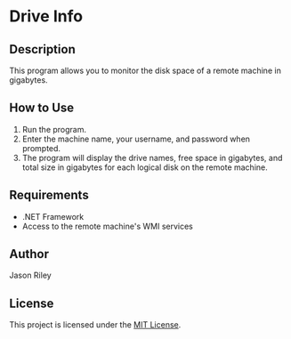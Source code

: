 ﻿# Drive Info

## Description
This program allows you to monitor the disk space of a remote machine in gigabytes.

## How to Use
1. Run the program.
2. Enter the machine name, your username, and password when prompted.
3. The program will display the drive names, free space in gigabytes, and total size in gigabytes for each logical disk on the remote machine.

## Requirements
- .NET Framework
- Access to the remote machine's WMI services

## Author
Jason Riley

## License
This project is licensed under the [MIT License](https://opensource.org/license/mit).